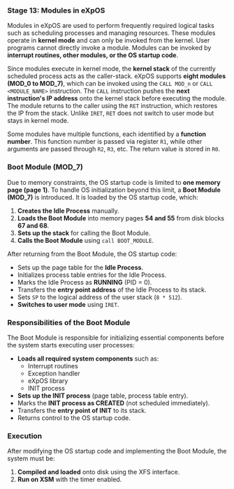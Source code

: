### Stage 13: Modules in eXpOS  

Modules in eXpOS are used to perform frequently required logical tasks such as scheduling processes and managing resources. These modules operate in **kernel mode** and can only be invoked from the kernel. User programs cannot directly invoke a module. Modules can be invoked by **interrupt routines, other modules, or the OS startup code**.  

Since modules execute in kernel mode, the **kernel stack** of the currently scheduled process acts as the caller-stack. eXpOS supports **eight modules (MOD_0 to MOD_7)**, which can be invoked using the `CALL MOD_n` or `CALL <MODULE_NAME>` instruction. The `CALL` instruction pushes the **next instruction's IP address** onto the kernel stack before executing the module. The module returns to the caller using the `RET` instruction, which restores the IP from the stack. Unlike `IRET`, `RET` does not switch to user mode but stays in kernel mode.  

Some modules have multiple functions, each identified by a **function number**. This function number is passed via register `R1`, while other arguments are passed through `R2`, `R3`, etc. The return value is stored in `R0`.  

### Boot Module (MOD_7)  

Due to memory constraints, the OS startup code is limited to **one memory page (page 1)**. To handle OS initialization beyond this limit, a **Boot Module (MOD_7)** is introduced. It is loaded by the OS startup code, which:  

1. **Creates the Idle Process** manually.  
2. **Loads the Boot Module** into memory pages **54 and 55** from disk blocks **67 and 68**.  
3. **Sets up the stack** for calling the Boot Module.  
4. **Calls the Boot Module** using `call BOOT_MODULE`.  

After returning from the Boot Module, the OS startup code:  

- Sets up the page table for the **Idle Process**.  
- Initializes process table entries for the Idle Process.  
- Marks the Idle Process as **RUNNING** (PID = 0).  
- Transfers the **entry point address** of the Idle Process to its stack.  
- Sets `SP` to the logical address of the user stack (`8 * 512`).  
- **Switches to user mode** using `IRET`.  

### Responsibilities of the Boot Module  

The Boot Module is responsible for initializing essential components before the system starts executing user processes:  

- **Loads all required system components** such as:  
  - Interrupt routines  
  - Exception handler  
  - eXpOS library  
  - INIT process  
- **Sets up the INIT process** (page table, process table entry).  
- Marks the **INIT process as CREATED** (not scheduled immediately).  
- Transfers the **entry point of INIT** to its stack.  
- Returns control to the OS startup code.  

### Execution  

After modifying the OS startup code and implementing the Boot Module, the system must be:  

1. **Compiled and loaded** onto disk using the XFS interface.  
2. **Run on XSM** with the timer enabled.
